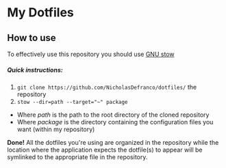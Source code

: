 # My Dotfiles

## How to use

To effectively use this repository you should use
[GNU stow](https://www.gnu.org/software/stow/)

##### Quick instructions:

1. `git clone https://github.com/NicholasDefranco/dotfiles/` the repository
2. `stow --dir=path --target="~" package`
  * Where _path_ is the path to the root directory of the cloned repository
  * Where _package_ is the directory containing the configuration files you want (within my repository)

**Done!** All the dotfiles you're using are organized in the repository while
the location where the application expects the dotfile(s) to appear will be
symlinked to the appropriate file in the repository.
